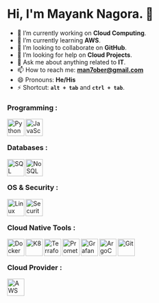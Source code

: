# Hi, I'm Mayank Nagora. 👋

- 🔭 I’m currently working on <strong>Cloud Computing</strong>.
- 🌱 I’m currently learning <strong>AWS</strong>.
- 👯 I’m looking to collaborate on <strong>GitHub</strong>.
- 🤔 I’m looking for help on <strong>Cloud Projects</strong>.
- 💬 Ask me about anything related to <strong>IT</strong>.
- 📫 How to reach me: <strong>[man7ober@gmail.com](mailto:man7ober@gmail.com)</strong>
- 😄 Pronouns: <strong>He/His</strong>
- ⚡ Shortcut: <code><strong>alt + tab</strong></code> and <code><strong>ctrl + tab</strong></code>.

### Programming :
<img align="left" alt="Python" width="40px" src="https://cdn-icons-png.flaticon.com/512/5968/5968350.png" />
<img align="left" alt="JavaScript" width="40px" src="https://cdn-icons-png.flaticon.com/512/5968/5968292.png" />

<br />
<br />

### Databases :
<img align="left" alt="SQL" width="40px" src="https://cdn-icons-png.freepik.com/512/4248/4248340.png?ga=GA1.1.482715163.1719123291" />
<img align="left" alt="NoSQL" width="40px" src="https://icon.icepanel.io/Technology/svg/MongoDB.svg" />

<br />
<br />

### OS & Security :
<img align="left" alt="Linux" width="40px" src="https://cdn-icons-png.freepik.com/512/15465/15465695.png?ga=GA1.1.482715163.1719123291" />
<img align="left" alt="Security" width="40px" src="https://cdn-icons-png.flaticon.com/512/4744/4744315.png" />

<br />
<br />

### Cloud Native Tools :
<img align="left" alt="Docker" width="40px" src="https://icon.icepanel.io/Technology/svg/Docker.svg" />
<img align="left" alt="K8" width="40px" src="https://icon.icepanel.io/Technology/svg/Kubernetes.svg" />
<img align="left" alt="Terraform" width="40px" src="https://icon.icepanel.io/Technology/svg/HashiCorp-Terraform.svg" />
<img align="left" alt="Prometheus" width="40px" src="https://icon.icepanel.io/Technology/svg/Prometheus.svg" />
<img align="left" alt="Grafana" width="40px" src="https://icon.icepanel.io/Technology/svg/Grafana.svg" />
<img align="left" alt="ArgoCD" width="40px" src="https://icon.icepanel.io/Technology/svg/Argo-CD.svg" />
<img align="left" alt="Git" width="40px" src="https://icon.icepanel.io/Technology/svg/Git.svg" />

<br />
<br />

### Cloud Provider :
<img align="left" alt="AWS" width="40px" src="https://icon.icepanel.io/Technology/png-shadow-512/AWS.png" />
